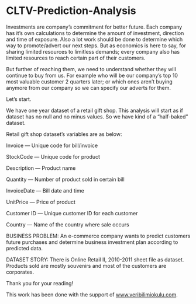 # CLTV-Prediction-Analysis

Investments are company’s commitment for better future. Each company has it’s own calculations to determine the amount of investment, direction and time of exposure. Also a lot work should be done to determine which way to promote/advert our next steps. But as economics is here to say, for sharing limited resources to limitless demands; every company also has limited resources to reach certain part of their customers.

But further of reaching them, we need to understand whether they will continue to buy from us. For example who will be our company’s top 10 most valuable customer 2 quarters later; or which ones aren’t buying anymore from our company so we can specify our adverts for them.

Let’s start.

We have one year dataset of a retail gift shop. This analysis will start as if dataset has no null and no minus values. So we have kind of a “half-baked” dataset.

Retail gift shop dataset’s variables are as below:

Invoice — Unique code for bill/invoice

StockCode — Unique code for product

Description — Product name

Quantity — Number of product sold in certain bill

InvoiceDate — Bill date and time

UnitPrice — Price of product

Customer ID — Unique customer ID for each customer

Country — Name of the country where sale occurs

BUSINESS PROBLEM: An e-commerce company wants to predict customers future purchases and determine business investment plan according to predicted data.

DATASET STORY: There is Online Retail II, 2010-2011 sheet file as dataset. Products sold are mostly souvenirs and most of the customers are corporates.

Thank you for your reading!

This work has been done with the support of www.veribilimiokulu.com.
